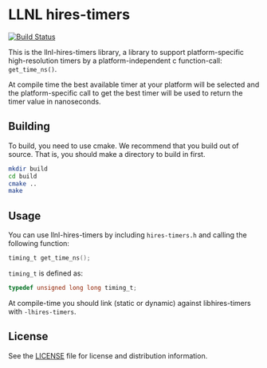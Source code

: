 # LLNL hires-timers

[![Build Status](https://travis-ci.org/scalability-llnl/llnl-hires-timers.svg)](https://travis-ci.org/scalability-llnl/llnl-hires-timers)

This is the llnl-hires-timers library, a library to support platform-specific
high-resolution timers by a platform-independent c function-call: ``get_time_ns()``.

At compile time the best available timer at your platform will be selected and
the platform-specific call to get the best timer will be used to return the
timer value in nanoseconds.



## Building

To build, you need to use cmake. We recommend that you build out of source. That
is, you should make a directory to build in first.

```sh
mkdir build
cd build
cmake ..
make
```



## Usage

You can use llnl-hires-timers by including `hires-timers.h` and calling the following
function:
```C
timing_t get_time_ns();
```

`timing_t` is defined as:
```C
typedef unsigned long long timing_t;
```

At compile-time you should link (static or dynamic) against libhires-timers with
`-lhires-timers`.



## License

See the [LICENSE](LICENSE.md) file for license and distribution information.
